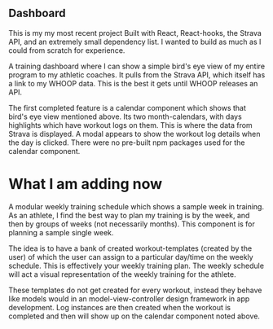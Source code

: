  ## Dashboard
This is my my most recent project
Built with React, React-hooks, the Strava API, and an extremely small dependency list. I wanted to build as much as I could from scratch for experience. 

A training dashboard where I can show a simple bird's eye view of my entire program to my athletic coaches. 
It pulls from the Strava API, which itself has a link to my WHOOP data. This is the best it gets until WHOOP releases an API. 

The first completed feature is a calendar component which shows that bird's eye view mentioned above. 
Its two month-calendars, with days highlights which have workout logs on them. This is where the data from Strava is displayed.
A modal appears to show the workout log details when the day is clicked. 
There were no pre-built npm packages used for the calendar component.  

# What I am adding now
A modular weekly training schedule which shows a sample week in training.
As an athlete, I find the best way to plan my training is by the week, and then by groups of weeks (not necessarily months). This component is for planning a sample single week. 

The idea is to have a bank of created workout-templates (created by the user) of which the user can assign to a particular day/time on the weekly schedule. 
This is effectively your weekly training plan. The weekly schedule will act a visual representation of the weekly training for the athlete.

These templates do not get created for every workout, instead they behave like models would in an model-view-controller design framework in app development. Log instances are then created when the workout is completed and then will show up on the calendar component noted above. 